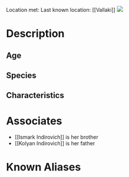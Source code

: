 Location met: 
Last known location: [[Vallaki]]
**![](https://lh7-rt.googleusercontent.com/docsz/AD_4nXdQFjjFpxsSASsbHMt_M_9uWxYWy9QOU06OWMubyq4nTFt4pznXT1rPdXJoU47JcsxbmP1F7o6XY6V3L2eWPF8hD2_svkap6s2Oan6Vmze9zUXgA94NWhx_FRJwNNBBrATdWGyCAA?key=IoCcj0XJpIESVmMlYOVTJQ)**
# Description

## Age

## Species

## Characteristics

# Associates
* [[Ismark Indirovich]] is her brother
* [[Kolyan Indirovich]] is her father
# Known Aliases

